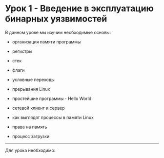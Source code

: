 Урок 1 - Введение в эксплуатацию бинарных уязвимостей
==============================

В данном уроке мы изучим необходимые основы:

* организация памяти программы

- регистры 

- стек

- флаги

- условные переходы

- прерывания Linux

- простейшие программы - Hello World

- сетевой клиент и сервер

- как выглядят процессы в памяти Linux

- права на память

- процесс загрузки

------------------------


Для урока необходимо: 